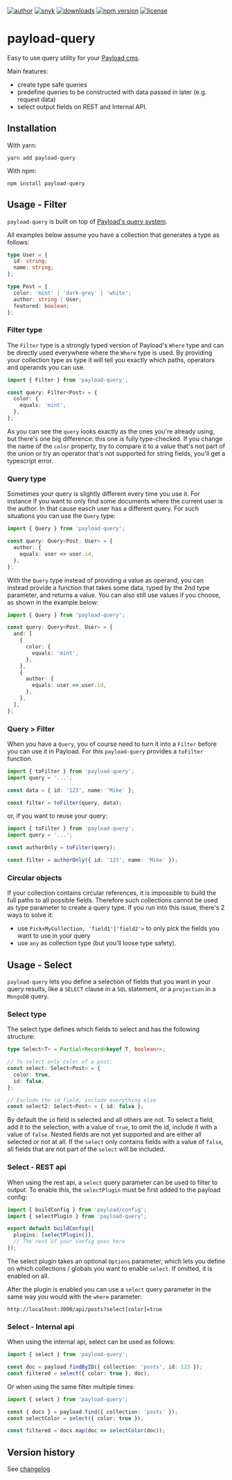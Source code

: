 [![author](https://img.shields.io/badge/author-Teun%20Mooij-blue)](https://www.linkedin.com/in/teunmooij/)
[![snyk](https://snyk.io/test/github/teunmooij/payload-tools/badge.svg)](https://snyk.io/test/github/teunmooij/payload-tools)
[![downloads](https://img.shields.io/npm/dt/payload-query?color=blue)](https://www.npmjs.com/package/payload-query)
[![npm version](https://badge.fury.io/js/payload-query.svg)](https://www.npmjs.com/package/payload-query)
[![license](https://img.shields.io/npm/l/payload-query?color=blue)](https://img.shields.io/npm/l/payload-query)

# payload-query

Easy to use query utility for your [Payload cms](https://payloadcms.com).

Main features:

- create type safe queries
- predefine queries to be constructed with data passed in later (e.g. request data)
- select output fields on REST and Internal API.

## Installation

With yarn:

```shell
yarn add payload-query
```

With npm:

```shell
npm install payload-query
```

## Usage - Filter

`payload-query` is built on top of [Payload's query system](https://payloadcms.com/docs/queries/overview).

All examples below assume you have a collection that generates a type as follows:

```ts
type User = {
  id: string;
  name: string;
};

type Post = {
  color: 'mint' | 'dark-grey' | 'white';
  author: string | User;
  featured: boolean;
};
```

### Filter type

The `Filter` type is a strongly typed version of Payload's `Where` type and can be directly used everywhere where the `Where` type is used. By providing your collection type as type it will tell you exactly which paths, operators and operands you can use.

```ts
import { Filter } from 'payload-query';

const query: Filter<Post> = {
  color: {
    equals: 'mint',
  },
};
```

As you can see the `query` looks exactly as the ones you're already using, but there's one big difference: this one is fully type-checked. If you change the name of the `color` property, try to compare it to a value that's not part of the union or try an operator that's not supported for string fields, you'll get a typescript error.

### Query type

Sometimes your query is slightly different every time you use it. For instance if you want to only find some documents where the current user is the author. In that cause easch user has a different query. For such situations you can use the `Query` type:

```ts
import { Query } from 'payload-query';

const query: Query<Post, User> = {
  author: {
    equals: user => user.id,
  },
};
```

With the `Query` type instead of providing a value as operand, you can instead provide a function that takes some data, typed by the 2nd type parameter, and returns a value. You can also still use values if you choose, as shown in the example below:

```ts
import { Query } from 'payload-query';

const query: Query<Post, User> = {
  and: [
    {
      color: {
        equals: 'mint',
      },
    },
    {
      author: {
        equals: user => user.id,
      },
    },
  ],
};
```

### Query > Filter

When you have a `Query`, you of course need to turn it into a `Filter` before you can use it in Payload. For this `payload-query` provides a `toFilter` function.

```ts
import { toFilter } from 'payload-query';
import query = '...';

const data = { id: '123', name: 'Mike' };

const filter = toFilter(query, data);
```

or, if you want to reuse your query:

```ts
import { toFilter } from 'payload-query';
import query = '...';

const authorOnly = toFilter(query);

const filter = authorOnly({ id: '123', name: 'Mike' });
```

### Circular objects

If your collection contains circular references, it is impossible to build the full paths to all possible fields. Therefore such collections cannot be used as type parameter to create a query type.
If you run into this issue, there's 2 ways to solve it:

- use `Pick<MyCollection, 'field1'|'field2'>` to only pick the fields you want to use in your query
- use `any` as collection type (but you'll loose type safety).

## Usage - Select

`payload-query` lets you define a selection of fields that you want in your query results, like a `SELECT` clause in a `SQL` statement, or a `projection` in a `MongoDB` query.

### Select type

The select type defines which fields to select and has the following structure:

```ts
type Select<T> = Partial<Record<keyof T, boolean>>;

// To select only color of a post:
const select: Select<Post> = {
  color: true,
  id: false,
};

// Exclude the id field, include everything else
const select2: Select<Post> = { id: false };
```

By default the `id` field is selected and all others are not. To select a field, add it to the selection, with a value of `true`, to omit the id, include it with a value of `false`. Nested fields are not yet supported and are either all selected or not at all.
If the `select` only contains fields with a value of `false`, all fields that are not part of the `select` will be included.

### Select - REST api

When using the rest api, a `select` query parameter can be used to filter to output. To enable this, the `selectPlugin` must be first added to the payload config:

```ts
import { buildConfig } from 'payload/config';
import { selectPlugin } from 'payload-query';

export default buildConfig({
  plugins: [selectPlugin()],
  // The rest of your config goes here
});
```

The select plugin takes an optional `Options` parameter, which lets you define on which collections / globals you want to enable `select`. If omitted, it is enabled on all.

After the plugin is enabled you can use a `select` query parameter in the same way you would with the `where` parameter:

```shell
http://localhost:3000/api/posts?select[color]=true
```

### Select - Internal api

When using the internal api, select can be used as follows:

```ts
import { select } from 'payload-query';

const doc = payload.findByID({ collection: 'posts', id: 123 });
const filtered = select({ color: true }, doc);
```

Or when using the same filter multiple times:

```ts
import { select } from 'payload-query';

const { docs } = payload.find({ collection: 'posts' });
const selectColor = select({ color: true });

const filtered = docs.map(doc => selectColor(doc));
```

## Version history

See [changelog](./CHANGELOG.md)
